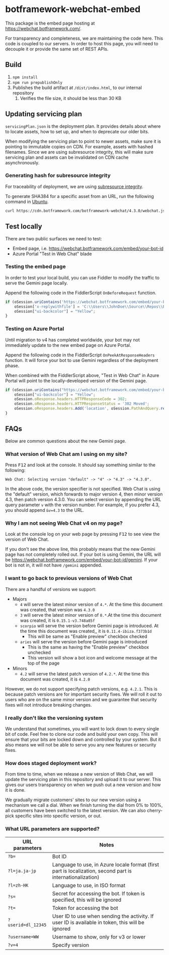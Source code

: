 # botframework-webchat-embed

This package is the embed page hosting at https://webchat.botframework.com/.

For transparency and completeness, we are maintaining the code here. This code is coupled to our servers. In order to host this page, you will need to decouple it or provide the same set of REST APIs.

## Build

1. `npm install`
1. `npm run prepublishOnly`
1. Publishes the build artifact at `/dist/index.html`, to our internal repository
   1. Verifies the file size, it should be less than 30 KB

## Updating servicing plan

`servicingPlan.json` is the deployment plan. It provides details about where to locate assets, how to set up, and when to deprecate our older bits.

When modifying the servicing plan to point to newer assets, make sure it is pointing to immutable copies on CDN. For example, assets with hashed filenames. Since we are using subresource integrity, this will make sure servicing plan and assets can be invalidated on CDN cache asynchronously.

### Generating hash for subresource integrity

For traceability of deployment, we are using [subresource integrity](https://developer.mozilla.org/en-US/docs/Web/Security/Subresource_Integrity).

To generate SHA384 for a specific asset from an URL, run the following command in [Ubuntu](https://www.microsoft.com/en-us/p/ubuntu/9nblggh4msv6).

```sh
curl https://cdn.botframework.com/botframework-webchat/4.3.0/webchat.js | openssl dgst -sha384 -binary | openssl base64 -A
```

## Test locally

There are two public surfaces we need to test:

- Embed page, i.e. https://webchat.botframework.com/embed/your-bot-id
- Azure Portal "Test in Web Chat" blade

### Testing the embed page

In order to test your local build, you can use Fiddler to modify the traffic to serve the Gemini page locally.

Append the following code in the FiddlerScript `OnBeforeRequest` function.

```js
if (oSession.uriContains('https://webchat.botframework.com/embed/your-bot-id/gemini')) {
    oSession['x-replywithfile'] = 'C:\\Users\\JohnDoe\\Source\\Repos\\BotFramework-WebChat\\packages\\embed\\dist\\index.html';
    oSession["ui-backcolor"] = "Yellow";
}
```

### Testing on Azure Portal

Until migration to v4 has completed worldwide, your bot may not immediately update to the new embed page on Azure Portal.

Append the following code in the FiddlerScript `OnPeekAtResponseHeaders` function. It will force your bot to use Gemini regardless of the deployment phase.

When combined with the FiddlerScript above, "Test in Web Chat" in Azure Portal will point to the locally-developed version of the Gemini page.

```js
if (oSession.uriContains("https://webchat.botframework.com/embed/your-bot-id?features=webchatpreview&t=")) {
    oSession["ui-backcolor"] = "Yellow";
    oSession.oResponse.headers.HTTPResponseCode = 302;
    oSession.oResponse.headers.HTTPResponseStatus = '302 Moved';
    oSession.oResponse.headers.Add('location', oSession.PathAndQuery.replace('your-bot-id?', 'your-bot-id/gemini?b=your-bot-id&v=4.3&'));
}
```

## FAQs

Below are common questions about the new Gemini page.

### What version of Web Chat am I using on my site?

Press <kbd>F12</kbd> and look at the console. It should say something similar to the following:

```
Web Chat: Selecting version "default" -> "4" -> "4.3" -> "4.3.0".
```

In the above code, the version specifier is not specified. Web Chat is using the "default" version, which forwards to major version 4, then minor version 4.3, then patch version 4.3.0. You can select version by appending the URL query parameter `v` with the version number. For example, if you prefer 4.3, you should append `&v=4.3` to the URL.

### Why I am not seeing Web Chat v4 on my page?

Look at the console log on your web page by pressing <kbd>F12</kbd> to see view the version of Web Chat.

If you don't see the above line, this probably means that the new Gemini page has not completely rolled out. If your bot is using Gemini, the URL will be https://webchat.botframework.com/embed/your-bot-id/gemini. If your bot is not in, it will not have `/gemini` appended.

### I want to go back to previous versions of Web Chat

There are a handful of versions we support:

- Majors
   - `4` will serve the latest minor version of `4.*`. At the time this document was created, that version was `4.3.0`
   - `3` will serve the latest minor version of `0.*`.At the time this document was created, it is `0.15.1-v3.748a85f`
   - `scorpio` will serve the version before Gemini page is introduced. At the time this document was created,, it is `0.11.4-ibiza.f373b1d`
      - This will be same as "Enable preview" checkbox checked
   - `aries` will serve the version before Gemini page is introduced
      - This is the same as having the "Enable preview" checkbox unchecked
      - This version will show a bot icon and welcome message at the top of the page
- Minors
   - `4.2` will serve the latest patch version of `4.2.*`. At the time this document was created, it is `4.2.0`

However, we do not support specifying patch versions, e.g. `4.2.1`. This is because patch versions are for important security fixes. We will roll it out to users who are on the same minor version and we guarantee that security fixes will not introduce breaking changes.

### I really don't like the versioning system

We understand that sometimes, you will want to lock down to every single bit of code. Feel free to clone our code and build your own copy. This will ensure that your bits are locked down and controlled by your system. But it also means we will not be able to serve you any new features or security fixes.

### How does staged deployment work?

From time to time, when we release a new version of Web Chat, we will update the servicing plan in this repository and upload it to our server. This gives our users transparency on when we push out a new version and how it is done.

We gradually migrate customers' sites to our new version using a mechanism we call a dial. When we finish turning the dial from 0% to 100%, all customers have been switched to the latest version. We can also cherry-pick specific sites into specific version, or out.

### What URL parameters are supported?

| URL parameters     | Notes                                                                                                     |
|--------------------|-----------------------------------------------------------------------------------------------------------|
| `?b=`              | Bot ID                                                                                                    |
| `?l=ja.ja-jp`      | Language to use, in Azure locale format (first part is localization, second part is internationalization) |
| `?l=zh-HK`         | Language to use, in ISO format                                                                            |
| `?s=`              | Secret for accessing the bot. If token is specified, this will be ignored                                 |
| `?t=`              | Token for accessing the bot                                                                               |
| `?userid=dl_12345` | User ID to use when sending the activity. If user ID is available in token, this will be ignored          |
| `?username=WW`     | Username to show, only for v3 or lower                                                                    |
| `?v=4`             | Specify version                                                                                           |
